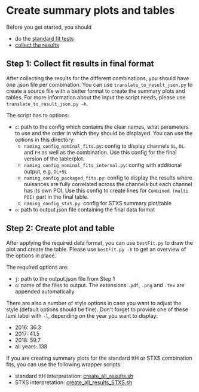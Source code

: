 # Create summary plots and tables

Before you get started, you should

- do the [standard fit tests](https://gitlab.cern.ch/ttH/datacards/-/tree/master/utilities/fittings_scripts)
- [collect the results](https://gitlab.cern.ch/ttH/datacards/-/blob/master/utilities/README.md#usage-of-collect_all_resultspy)

## Step 1: Collect fit results in final format

After collecting the results for the different combinations, you should have one .json file per combination.
You can use `translate_to_result_json.py` to create a source file with a better format to create the summary plots and tables.
For more information about the input the script needs, please use `translate_to_result_json.py -h`.

The script has to options:

- `c`: path to the config which contains the clear names, what parameters to use and the order in which they should be displayed. You can use the options in this directory:
  - `naming_config_nominal_fits.py`: config to display channels `SL`, `DL` and `FH` as well as the combination. Use this config for the final version of the table/plot.
  - `naming_config_nominal_fits_internal.py`: config with additional output, e.g. `DL+SL`
  - `naming_config_packaged_fits.py`: config to display the results where nuisances are fully correlated across the channels but each channel has its own POI. Use this config to create lines for `Combined (multi POI)` part in the final table.
  - `naming_config_stxs.py`: config for STXS summary plot/table
- `o`: path to output.json file containing the final data format

## Step 2: Create plot and table

After applying the required data format, you can use `bestFit.py` to draw the plot and create the table.
Please use `bestFit.py -h` to get an overview of the options in place.

The required options are:

- `j`: path to the output.json file from Step 1
- `o`: name of the files to output. The extensions `.pdf`, `.png` and `.tex` are appended automatically

There are also a number of style options in case you want to adjust the style (default options should be fine).
Don't forget to provide one of these lumi label with `-l`, depending on the year you want to display:

- 2016: 36.3
- 2017: 41.5
- 2018: 59.7
- all years: 138

If you are creating summary plots for the standard ttH or STXS combination fits, you can use the following wrapper scripts:

- standard ttH interpretation: [create_all_results.sh](create_all_results.sh)
- STXS interpretation: [create_all_results_STXS.sh](create_all_results_STXS.sh)
